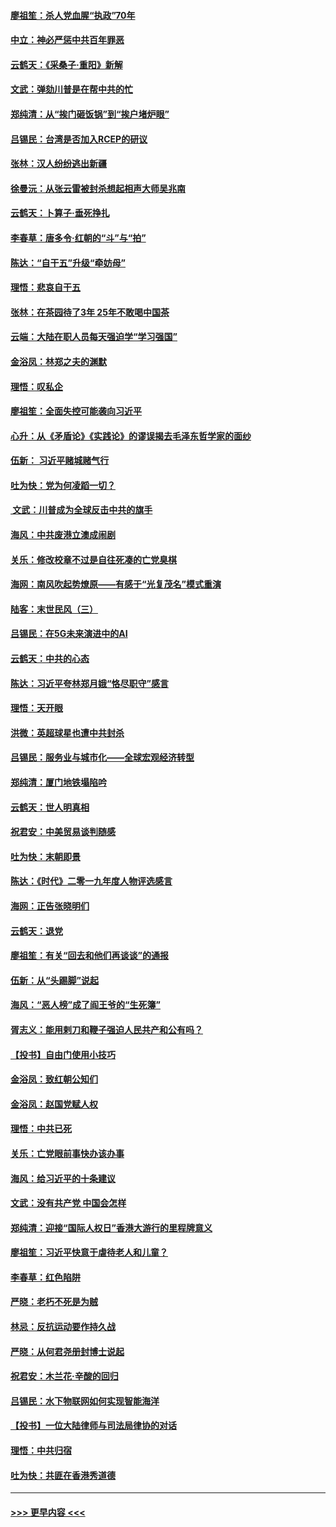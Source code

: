 #### [廖祖笙：杀人党血腥“执政”70年](../pages/nsc993/n11745144.md?t=12261255) 
#### [中立：神必严惩中共百年罪恶](../pages/nsc993/n11744970.md?t=12261255) 
#### [云鹤天：《采桑子‧重阳》新解](../pages/nsc993/n11744948.md?t=12261255) 
#### [文武：弹劾川普是在帮中共的忙](../pages/nsc993/n11744758.md?t=12261255) 
#### [郑纯清：从“挨门砸饭锅”到“挨户堵炉眼”](../pages/nsc993/n11744745.md?t=12261255) 
#### [吕锡民：台湾是否加入RCEP的研议](../pages/nsc993/n11744701.md?t=12261255) 
#### [张林：汉人纷纷逃出新疆](../pages/nsc993/n11743530.md?t=12261255) 
#### [徐曼沅：从张云雷被封杀想起相声大师吴兆南](../pages/nsc993/n11741816.md?t=12261255) 
#### [云鹤天：卜算子‧垂死挣扎](../pages/nsc993/n11739956.md?t=12261255) 
#### [李春草：唐多令‧红朝的“斗”与“拍”](../pages/nsc993/n11739830.md?t=12261255) 
#### [陈达：“自干五”升级“牵妨母”](../pages/nsc993/n11739724.md?t=12261255) 
#### [理悟：悲哀自干五](../pages/nsc993/n11739547.md?t=12261255) 
#### [张林：在茶园待了3年 25年不敢喝中国茶](../pages/nsc993/n11739240.md?t=12261255) 
#### [云端：大陆在职人员每天强迫学“学习强国”](../pages/nsc993/n11738735.md?t=12261255) 
#### [金浴凤：林郑之夫的渊默](../pages/nsc993/n11737735.md?t=12261255) 
#### [理悟：叹私企](../pages/nsc993/n11737715.md?t=12261255) 
#### [廖祖笙：全面失控可能袭向习近平](../pages/nsc993/n11737704.md?t=12261255) 
#### [心升：从《矛盾论》《实践论》的谬误揭去毛泽东哲学家的面纱](../pages/nsc993/n11736962.md?t=12261255) 
#### [伍新： 习近平赌城赌气行](../pages/nsc993/n11736929.md?t=12261255) 
#### [吐为快：党为何凌蹈一切？](../pages/nsc993/n11736915.md?t=12261255) 
#### [ 文武：川普成为全球反击中共的旗手](../pages/nsc993/n11736882.md?t=12261255) 
#### [海风：中共废港立澳成闹剧](../pages/nsc993/n11735857.md?t=12261255) 
#### [关乐：修改校章不过是自往死凑的亡党臭棋](../pages/nsc993/n11735097.md?t=12261255) 
#### [海网：南风吹起势燎原——有感于“光复茂名”模式重演](../pages/nsc993/n11732308.md?t=12261255) 
#### [陆客：末世民风（三）](../pages/nsc993/n11732211.md?t=12261255) 
#### [吕锡民：在5G未来演进中的AI](../pages/nsc993/n11730010.md?t=12261255) 
#### [云鹤天：中共的心态](../pages/nsc993/n11729906.md?t=12261255) 
#### [陈达：习近平夸林郑月娥“恪尽职守”感言](../pages/nsc993/n11729881.md?t=12261255) 
#### [理悟：天开眼](../pages/nsc993/n11729699.md?t=12261255) 
#### [洪微：英超球星也遭中共封杀](../pages/nsc993/n11727243.md?t=12261255) 
#### [吕锡民：服务业与城市化——全球宏观经济转型](../pages/nsc993/n11725845.md?t=12261255) 
#### [郑纯清：厦门地铁塌陷吟](../pages/nsc993/n11725813.md?t=12261255) 
#### [云鹤天：世人明真相](../pages/nsc993/n11725621.md?t=12261255) 
#### [祝君安：中美贸易谈判随感](../pages/nsc993/n11725609.md?t=12261255) 
#### [吐为快：末朝即景](../pages/nsc993/n11723365.md?t=12261255) 
#### [陈达：《时代》二零一九年度人物评选感言](../pages/nsc993/n11723337.md?t=12261255) 
#### [海网：正告张晓明们](../pages/nsc993/n11723228.md?t=12261255) 
#### [云鹤天：退党](../pages/nsc993/n11723056.md?t=12261255) 
#### [廖祖笙：有关“回去和他们再谈谈”的通报](../pages/nsc993/n11722442.md?t=12261255) 
#### [伍新：从“头踢脚”说起](../pages/nsc993/n11722429.md?t=12261255) 
#### [海风：“恶人榜”成了阎王爷的“生死簿”](../pages/nsc993/n11722272.md?t=12261255) 
#### [胥志义：能用剌刀和鞭子强迫人民共产和公有吗？](../pages/nsc993/n11720569.md?t=12261255) 
#### [【投书】自由门使用小技巧](../pages/nsc993/n11720180.md?t=12261255) 
#### [金浴凤：致红朝公知们](../pages/nsc993/n11720563.md?t=12261255) 
#### [金浴凤：赵国党赋人权](../pages/nsc993/n11720533.md?t=12261255) 
#### [理悟：中共已死](../pages/nsc993/n11720233.md?t=12261255) 
#### [关乐：亡党眼前事快办该办事](../pages/nsc993/n11719160.md?t=12261255) 
#### [海风：给习近平的十条建议](../pages/nsc993/n11717616.md?t=12261255) 
#### [文武：没有共产党 中国会怎样](../pages/nsc993/n11717584.md?t=12261255) 
#### [郑纯清：迎接“国际人权日”香港大游行的里程牌意义](../pages/nsc993/n11717417.md?t=12261255) 
#### [廖祖笙：习近平快意于虐待老人和儿童？](../pages/nsc993/n11715313.md?t=12261255) 
#### [李春草：红色陷阱](../pages/nsc993/n11715029.md?t=12261255) 
#### [严晓：老朽不死是为贼](../pages/nsc993/n11712910.md?t=12261255) 
#### [林忌：反抗运动要作持久战](../pages/nsc993/n11712623.md?t=12261255) 
#### [严晓：从何君尧册封博士说起](../pages/nsc993/n11712465.md?t=12261255) 
#### [祝君安：木兰花·辛酸的回归](../pages/nsc993/n11712381.md?t=12261255) 
#### [吕锡民：水下物联网如何实现智能海洋](../pages/nsc993/n11711158.md?t=12261255) 
#### [【投书】一位大陆律师与司法局律协的对话](../pages/nsc993/n11709675.md?t=12261255) 
#### [理悟：中共归宿](../pages/nsc993/n11710059.md?t=12261255) 
#### [吐为快：共匪在香港秀道德](../pages/nsc993/n11709979.md?t=12261255) 

----
#### [ >>> 更早内容 <<< ](../indexes/nsc993-earlier.md)
